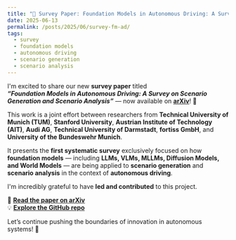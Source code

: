 ```yaml
---
title: "🚀 Survey Paper: Foundation Models in Autonomous Driving: A Survey on Scenario Generation and Scenario Analysis"
date: 2025-06-13
permalink: /posts/2025/06/survey-fm-ad/
tags:
  - survey
  - foundation models
  - autonomous driving
  - scenario generation
  - scenario analysis
---
```


I'm excited to share our new **survey paper** titled  
**_“Foundation Models in Autonomous Driving: A Survey on Scenario Generation and Scenario Analysis”_** — now available on **[arXiv](https://arxiv.org/abs/2506.11526)**! 📄  

This work is a joint effort between researchers from **Technical University of Munich (TUM)**, **Stanford University**, **Austrian Institute of Technology (AIT)**, **Audi AG**, **Technical University of Darmstadt**, **fortiss GmbH**, and **University of the Bundeswehr Munich**.

It presents the **first systematic survey** exclusively focused on how **foundation models** — including **LLMs, VLMs, MLLMs, Diffusion Models, and World Models** — are being applied to **scenario generation** and **scenario analysis** in the context of **autonomous driving**.

I'm incredibly grateful to have **led and contributed** to this project.

🔗 **[Read the paper on arXiv](https://arxiv.org/abs/2506.11526)**  
💡 **[Explore the GitHub repo](https://github.com/TUM-AVS/FM-AD-Survey)**  

Let’s continue pushing the boundaries of innovation in autonomous systems! 🚗


